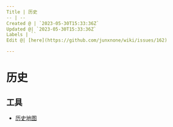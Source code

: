 ```yaml
---
Title | 历史
-- | --
Created @ | `2023-05-30T15:33:36Z`
Updated @| `2023-05-30T15:33:36Z`
Labels | ``
Edit @| [here](https://github.com/junxnone/wiki/issues/162)

---
```

# 历史


## 工具
- [历史地图](http://gonnavis.com/timeline/twha/)
